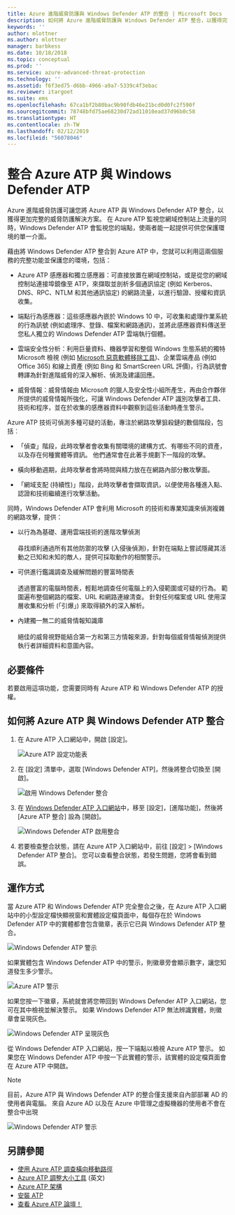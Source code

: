 ```yaml
---
title: Azure 進階威脅防護與 Windows Defender ATP 的整合 | Microsoft Docs
description: 如何將 Azure 進階威脅防護與 Windows Defender ATP 整合，以獲得完整的威脅偵測涵蓋範圍
keywords: ''
author: mlottner
ms.author: mlottner
manager: barbkess
ms.date: 10/18/2018
ms.topic: conceptual
ms.prod: ''
ms.service: azure-advanced-threat-protection
ms.technology: ''
ms.assetid: f6f3ed75-d6bb-4966-a9a7-5339c4f3ebac
ms.reviewer: itargoet
ms.suite: ems
ms.openlocfilehash: 67ca1bf2b80bac9b90fdb46e21bcd0d0fc2f590f
ms.sourcegitcommit: 78748bfd75ae68230d72ad11010ead37d96b0c58
ms.translationtype: HT
ms.contentlocale: zh-TW
ms.lasthandoff: 02/12/2019
ms.locfileid: "56078046"
---
```

# <a name="integrate-azure-atp-with-windows-defender-atp"></a>整合 Azure ATP 與 Windows Defender ATP

Azure 進階威脅防護可讓您將 Azure ATP 與 Windows Defender ATP 整合，以獲得更加完整的威脅防護解決方案。 在 Azure ATP 監視您網域控制站上流量的同時，Windows Defender ATP 會監視您的端點，使兩者能一起提供可供您保護環境的單一介面。

藉由將 Windows Defender ATP 整合到 Azure ATP 中，您就可以利用這兩個服務的完整功能並保護您的環境，包括：

- Azure ATP 感應器和獨立感應器：可直接放置在網域控制站，或是從您的網域控制站連接埠鏡像至 ATP，來擷取並剖析多個通訊協定 (例如 Kerberos、DNS、RPC、NTLM 和其他通訊協定) 的網路流量，以進行驗證、授權和資訊收集。 

-   端點行為感應器：這些感應器內嵌於 Windows 10 中，可收集和處理作業系統的行為訊號 (例如處理序、登錄、檔案和網路通訊)，並將此感應器資料傳送至您私人獨立的 Windows Defender ATP 雲端執行個體。

- 雲端安全性分析：利用巨量資料、機器學習和整個 Windows 生態系統的獨特 Microsoft 檢視 (例如 [Microsoft 惡意軟體移除工具](https://www.microsoft.com/download/malicious-software-removal-tool-details.aspx))、企業雲端產品 (例如 Office 365) 和線上資產 (例如 Bing 和 SmartScreen URL 評價)，行為訊號會轉譯為針對進階威脅的深入解析、偵測及建議回應。

- 威脅情報：威脅情報由 Microsoft 的獵人及安全性小組所產生，再由合作夥伴所提供的威脅情報所強化，可讓 Windows Defender ATP 識別攻擊者工具、技術和程序，並在於收集的感應器資料中觀察到這些活動時產生警示。

Azure ATP 技術可偵測多種可疑的活動，專注於網路攻擊狙殺鏈的數個階段，包括︰

- 「偵查」階段，此時攻擊者會收集有關環境的建構方式、有哪些不同的資產，以及存在何種實體等資訊。 他們通常會在此著手規劃下一階段的攻擊。

- 橫向移動週期，此時攻擊者會將時間與精力放在在網路內部分散攻擊面。

- 「網域支配 (持續性)」階段，此時攻擊者會擷取資訊，以便使用各種進入點、認證和技術繼續進行攻擊活動。

同時，Windows Defender ATP 會利用 Microsoft 的技術和專業知識來偵測複雜的網路攻擊，提供：

- 以行為為基礎、運用雲端技術的進階攻擊偵測<br></br>尋找順利通過所有其他防禦的攻擊 (入侵後偵測)，針對在端點上嘗試隱藏其活動之已知和未知的敵人，提供可採取動作的相關警示。

- 可供進行鑑識調查及緩解問題的豐富時間表<br></br>透過豐富的電腦時間表，輕鬆地調查任何電腦上的入侵範圍或可疑的行為。 範圍遍布整個網路的檔案、URL 和網路連線清查。 針對任何檔案或 URL 使用深層收集和分析 (「引爆」) 來取得額外的深入解析。

- 內建獨一無二的威脅情報知識庫<br></br>絕佳的威脅視野能結合第一方和第三方情報來源，針對每個威脅情報偵測提供執行者詳細資料和意圖內容。

## <a name="prerequisites"></a>必要條件

若要啟用這項功能，您需要同時有 Azure ATP 和 Windows Defender ATP 的授權。 


## <a name="how-to-integrate-azure-atp-with-windows-defender-atp"></a>如何將 Azure ATP 與 Windows Defender ATP 整合

1. 在 Azure ATP 入口網站中，開啟 [設定]。 

    ![Azure ATP 設定功能表](./media/atp-configuration-wd.png)
2. 在 [設定] 清單中，選取 [Windows Defender ATP]，然後將整合切換至 [開啟]。 

    ![啟用 Windows Defender 整合](./media/enable-integration.png)


3. 在 [Windows Defender ATP 入口網站](https://securitycenter.windows.com/preferences/advanced)中，移至 [設定]，[進階功能]，然後將 [Azure ATP 整合] 設為 [開啟]。 

    ![Windows Defender ATP 啟用整合](./media/wd-atp-enable.png)

4. 若要檢查整合狀態，請在 Azure ATP 入口網站中，前往 [設定] > [Windows Defender ATP 整合]。 您可以查看整合狀態，若發生問題，您將會看到錯誤。 

## <a name="how-it-works"></a>運作方式

當 Azure ATP 和 Windows Defender ATP 完全整合之後，在 Azure ATP 入口網站中的小型設定檔快顯視窗和實體設定檔頁面中，每個存在於 Windows Defender ATP 中的實體都會包含徽章，表示它已與 Windows Defender ATP 整合。 

 ![Windows Defender ATP 警示](./media/profile-alerts-wd.png)

如果實體包含 Windows Defender ATP 中的警示，則徽章旁會顯示數字，讓您知道發生多少警示。

 ![Azure ATP 警示](./media/atp-integrated-wd-icon-alerts.png)

如果您按一下徽章，系統就會將您帶回到 Windows Defender ATP 入口網站，您可在其中檢視並解決警示。 如果 Windows Defender ATP 無法辨識實體，則徽章會呈現灰色。 

 ![Windows Defender ATP 呈現灰色](./media/wd-grey.png)

從 Windows Defender ATP 入口網站，按一下端點以檢視 Azure ATP 警示。 如果您在 Windows Defender ATP 中按一下此實體的警示，該實體的設定檔頁面會在 Azure ATP 中開啟。 
 
 > [!NOTE]
 > 目前，Azure ATP 與 Windows Defender ATP 的整合僅支援來自內部部署 AD 的使用者與電腦。 來自 Azure AD 以及在 Azure 中管理之虛擬機器的使用者不會在整合中出現 

![Windows Defender ATP 警示](./media/wd-atp-alerts.png)


## <a name="see-also"></a>另請參閱

- [使用 Azure ATP 調查橫向移動路徑](use-case-lateral-movement-path.md)
- [Azure ATP 調整大小工具](http://aka.ms/aatpsizingtool) \(英文\)
- [Azure ATP 架構](atp-architecture.md)
- [安裝 ATP](install-atp-step1.md)
- [查看 Azure ATP 論壇！](https://aka.ms/azureatpcommunity)

